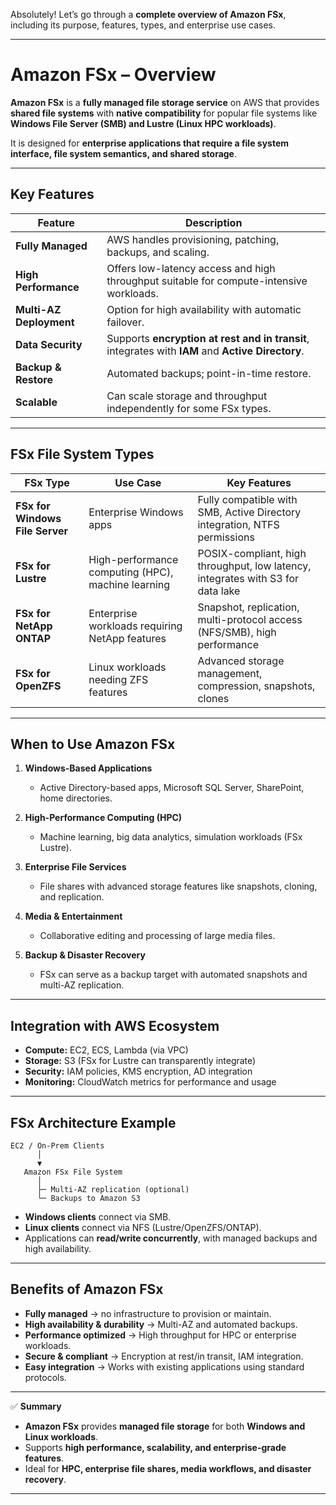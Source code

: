 Absolutely! Let’s go through a **complete overview of Amazon FSx**, including its purpose, features, types, and enterprise use cases.

---

# **Amazon FSx – Overview**

**Amazon FSx** is a **fully managed file storage service** on AWS that provides **shared file systems** with **native compatibility** for popular file systems like **Windows File Server (SMB) and Lustre (Linux HPC workloads)**.

It is designed for **enterprise applications that require a file system interface, file system semantics, and shared storage**.

---

## **Key Features**

| Feature                 | Description                                                                                       |
| ----------------------- | ------------------------------------------------------------------------------------------------- |
| **Fully Managed**       | AWS handles provisioning, patching, backups, and scaling.                                         |
| **High Performance**    | Offers low-latency access and high throughput suitable for compute-intensive workloads.           |
| **Multi-AZ Deployment** | Option for high availability with automatic failover.                                             |
| **Data Security**       | Supports **encryption at rest and in transit**, integrates with **IAM** and **Active Directory**. |
| **Backup & Restore**    | Automated backups; point-in-time restore.                                                         |
| **Scalable**            | Can scale storage and throughput independently for some FSx types.                                |

---

## **FSx File System Types**

| FSx Type                        | Use Case                                           | Key Features                                                                    |
| ------------------------------- | -------------------------------------------------- | ------------------------------------------------------------------------------- |
| **FSx for Windows File Server** | Enterprise Windows apps                            | Fully compatible with SMB, Active Directory integration, NTFS permissions       |
| **FSx for Lustre**              | High-performance computing (HPC), machine learning | POSIX-compliant, high throughput, low latency, integrates with S3 for data lake |
| **FSx for NetApp ONTAP**        | Enterprise workloads requiring NetApp features     | Snapshot, replication, multi-protocol access (NFS/SMB), high performance        |
| **FSx for OpenZFS**             | Linux workloads needing ZFS features               | Advanced storage management, compression, snapshots, clones                     |

---

## **When to Use Amazon FSx**

1. **Windows-Based Applications**

   * Active Directory-based apps, Microsoft SQL Server, SharePoint, home directories.
2. **High-Performance Computing (HPC)**

   * Machine learning, big data analytics, simulation workloads (FSx Lustre).
3. **Enterprise File Services**

   * File shares with advanced storage features like snapshots, cloning, and replication.
4. **Media & Entertainment**

   * Collaborative editing and processing of large media files.
5. **Backup & Disaster Recovery**

   * FSx can serve as a backup target with automated snapshots and multi-AZ replication.

---

## **Integration with AWS Ecosystem**

* **Compute:** EC2, ECS, Lambda (via VPC)
* **Storage:** S3 (FSx for Lustre can transparently integrate)
* **Security:** IAM policies, KMS encryption, AD integration
* **Monitoring:** CloudWatch metrics for performance and usage

---

## **FSx Architecture Example**

```
EC2 / On-Prem Clients
      │
      ▼
   Amazon FSx File System
      │
      ├─ Multi-AZ replication (optional)
      └─ Backups to Amazon S3
```

* **Windows clients** connect via SMB.
* **Linux clients** connect via NFS (Lustre/OpenZFS/ONTAP).
* Applications can **read/write concurrently**, with managed backups and high availability.

---

## **Benefits of Amazon FSx**

* **Fully managed** → no infrastructure to provision or maintain.
* **High availability & durability** → Multi-AZ and automated backups.
* **Performance optimized** → High throughput for HPC or enterprise workloads.
* **Secure & compliant** → Encryption at rest/in transit, IAM integration.
* **Easy integration** → Works with existing applications using standard protocols.

---

✅ **Summary**

* **Amazon FSx** provides **managed file storage** for both **Windows and Linux workloads**.
* Supports **high performance, scalability, and enterprise-grade features**.
* Ideal for **HPC, enterprise file shares, media workflows, and disaster recovery**.

---


